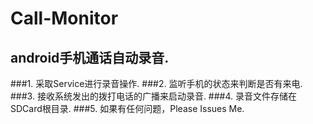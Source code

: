 # Call-Monitor
## android手机通话自动录音.
###1. 采取Service进行录音操作.
###2. 监听手机的状态来判断是否有来电.
###3. 接收系统发出的拨打电话的广播来启动录音.
###4. 录音文件存储在SDCard根目录.
###5. 如果有任何问题，Please Issues Me.
